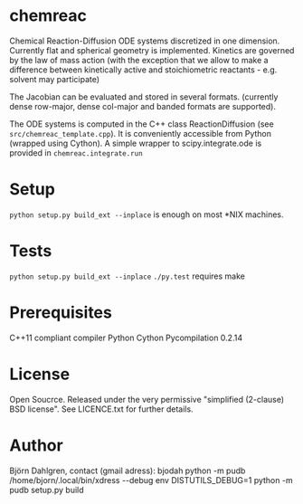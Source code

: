 chemreac
========
Chemical Reaction-Diffusion ODE systems discretized in one
dimension. Currently flat and spherical geometry is
implemented. Kinetics are governed by the law of mass action (with the
exception that we allow to make a difference between kinetically
active and stoichiometric reactants - e.g. solvent may participate)

The Jacobian can be evaluated and stored in several
formats. (currently dense row-major, dense col-major and banded
formats are supported).

The ODE systems is computed in the C++ class ReactionDiffusion
(see `src/chemreac_template.cpp`). It is conveniently accessible from Python
(wrapped using Cython). A simple wrapper to scipy.integrate.ode is
provided in `chemreac.integrate.run`

Setup
=====
``` python setup.py build_ext --inplace ``` is enough on most *NIX machines.

Tests
=====
``` python setup.py build_ext --inplace ```
`./py.test`
requires make

Prerequisites
=============
C++11 compliant compiler
Python
Cython
Pycompilation 0.2.14

License
=======
Open Soucrce. Released under the very permissive "simplified
(2-clause) BSD license". See LICENCE.txt for further details.

Author
======
Björn Dahlgren, contact (gmail adress): bjodah
python -m pudb /home/bjorn/.local/bin/xdress --debug
env DISTUTILS_DEBUG=1 python -m pudb setup.py build
